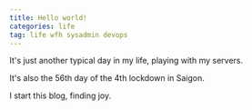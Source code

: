 ```yaml
---
title: Hello world!
categories: life
tag: life wfh sysadmin devops
---
```

It's just another typical day in my life, playing with my servers. 

It's also the 56th day of the 4th lockdown in Saigon.

I start this blog, finding joy.


